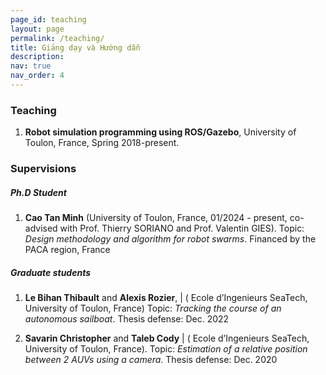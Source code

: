 ```yaml
---
page_id: teaching
layout: page
permalink: /teaching/
title: Giảng dạy và Hướng dẫn
description:
nav: true
nav_order: 4
---
```


### Teaching
1. **Robot simulation programming using ROS/Gazebo**, University of Toulon, France, Spring 2018-present. 


### Supervisions
##### Ph.D Student
1. **Cao Tan Minh** (University of Toulon, France, 01/2024 - present, co-advised with Prof. Thierry SORIANO and Prof. Valentin GIES).
Topic: *Design methodology and algorithm for robot swarms*. Financed by the PACA region, France

##### Graduate students
1.  **Le Bihan Thibault** and **Alexis Rozier**, | ( ́Ecole d’Ingenieurs SeaTech, University of Toulon, France)
Topic: *Tracking the course of an autonomous sailboat*. Thesis defense: Dec. 2022 

2. **Savarin Christopher** and **Taleb Cody** | ( ́Ecole d’Ingenieurs SeaTech, University of Toulon, France).
Topic: *Estimation of a relative position between 2 AUVs using a camera*. Thesis defense: Dec. 2020
